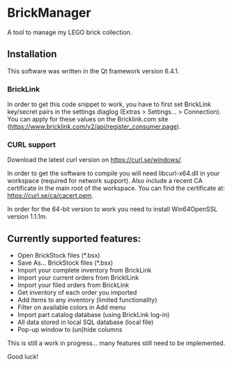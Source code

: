 # BrickManager
A tool to manage my LEGO brick collection.

## Installation

This software was written in the Qt framework version 6.4.1. 

### BrickLink
In order to get this code snippet to work, you have to first set BrickLink key/secret pairs in the settings diaglog (Extras > Settings... > Connection).
You can apply for these values on the Bricklink.com site (https://www.bricklink.com/v2/api/register_consumer.page).

### CURL support
Download the latest curl version on https://curl.se/windows/. 

In order to get the software to compile you will need libcurl-x64.dll in your workspace (required for network support).
Also include a recent CA certificate in the main root of the workspace. You can find the certificate at: https://curl.se/ca/cacert.pem.

In order for the 64-bit version to work you need to install Win64OpenSSL version 1.1.1m.

## Currently supported features:
* Open BrickStock files (*.bsx)
* Save As... BrickStock files (*.bsx)
* Import your complete inventory from BrickLink
* Import your current orders from BricklLink
* Import your filed orders from BrickLink
* Get inventory of each order you imported
* Add items to any inventory (limited functionality)
* Filter on available colors in Add menu
* Import part catalog database (using BrickLink log-in)
* All data stored in local SQL database (local file)
* Pop-up window to (un)hide columns

This is still a work in progress... many features still need to be implemented.

Good luck!
